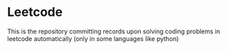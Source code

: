 # Leetcode

This is the repository committing records upon solving coding problems in leetcode automatically (only in some languages like python)
